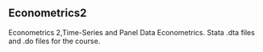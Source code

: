 ## Econometrics2
Econometrics 2,Time-Series and Panel Data Econometrics.
Stata .dta files and .do files for the course.
